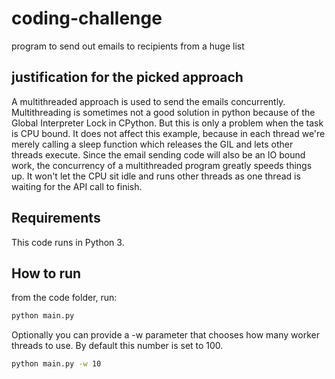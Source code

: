 # coding-challenge
program to send out emails to recipients from a huge list

## justification for the picked approach
A multithreaded approach is used to send the emails concurrently.
Multithreading is sometimes not a good solution in python because of the Global Interpreter Lock in CPython.
But this is only a problem when the task is CPU bound.
It does not affect this example, because in each thread we're merely calling a sleep function which releases the GIL and lets other threads execute.
Since the email sending code will also be an IO bound work, the concurrency of a multithreaded program greatly speeds things up.
It won't let the CPU sit idle and runs other threads as one thread is waiting for the API call to finish.

## Requirements
This code runs in Python 3.

## How to run
from the code folder, run:
```bash
python main.py
```
Optionally you can provide a -w parameter that chooses how many worker threads to use. By default this number is set to 100.
```bash
python main.py -w 10
```

